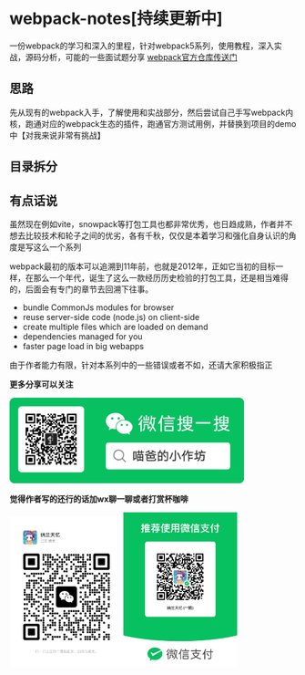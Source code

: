 # webpack-notes[持续更新中]

一份webpack的学习和深入的里程，针对webpack5系列，使用教程，深入实战，源码分析，可能的一些面试题分享
[webpack官方仓库传送门](https://github.com/webpack/webpack)

## 思路

先从现有的webpack入手，了解使用和实战部分，然后尝试自己手写webpack内核，跑通对应的webpack生态的插件，跑通官方测试用例，并替换到项目的demo中【对我来说非常有挑战】

## 目录拆分

## 有点话说

虽然现在例如vite，snowpack等打包工具也都非常优秀，也日趋成熟，作者并不想去比较技术和轮子之间的优劣，各有千秋，仅仅是本着学习和强化自身认识的角度是写这么一个系列


webpack最初的版本可以追溯到11年前，也就是2012年，正如它当初的目标一样，在那么一个年代，诞生了这么一款经历历史检验的打包工具，还是相当难得的，后面会有专门的章节去回溯下往事。

- bundle CommonJs modules for browser
- reuse server-side code (node.js) on client-side
- create multiple files which are loaded on demand
- dependencies managed for you
- faster page load in big webapps

由于作者能力有限，针对本系列中的一些错误或者不如，还请大家积极指正

**更多分享可以关注**

<img src="./assets/扫码_搜索联合传播样式-标准色版.jpg" alt="扫码_搜索联合传播样式-标准色版" style="height:150px" />

**觉得作者写的还行的话加wx聊一聊或者打赏杯咖啡**

<img src="./assets/image-20230725142126774.png" alt="image-20230725142126774" style="width:200px" /><img src="./assets/image-20230725142228414.png" alt="image-20230725142228414" style="width:200px" />